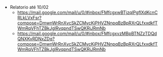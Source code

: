 - Relatorio até 10/02
    - https://mail.google.com/mail/u/0/#inbox/FMfcgxwBTjzqlPgflXdKcnCRLkLVxFsr?compose=DmwnWrRnXvcSkZCMvcKjPHVZNnpqBzBpRXrQLfxxdkfTWmRqVFhTZBkJglRvqpndTSwQKRjJRmNb
    - https://mail.google.com/mail/u/0/#inbox/FMfcgxvzMBpBTNZzTDQdQNXKvRDNxZDq?compose=DmwnWrRnXvcSkZCMvcKjPHVZNnpqBzBpRXrQLfxxdkfTWmRqVFhTZBkJglRvqpndTSwQKRjJRmNb
